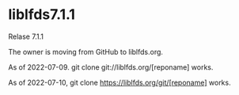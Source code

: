 # liblfds7.1.1
Relase 7.1.1

The owner is moving from GitHub to liblfds.org.

As of 2022-07-09. git clone git://liblfds.org/[reponame] works.

As of 2022-07-10, git clone https://liblfds.org/git/[reponame] works.
